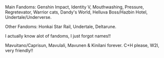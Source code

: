 Main Fandoms: Genshin Impact, Identity V, Mouthwashing, Pressure, Regretevator, Warrior cats, Dandy's World, Helluva Boss/Hazbin Hotel, Undertale/Underverse.

Other Fandoms: Honkai Star Rail, Undertale, Deltarune.

I actually know alot of fandoms, I just forgot names!!

Mavuitano/Caprisun, Mavulali, Mavunen & Kinilani forever. C+H please, W2I, very friendly!!
